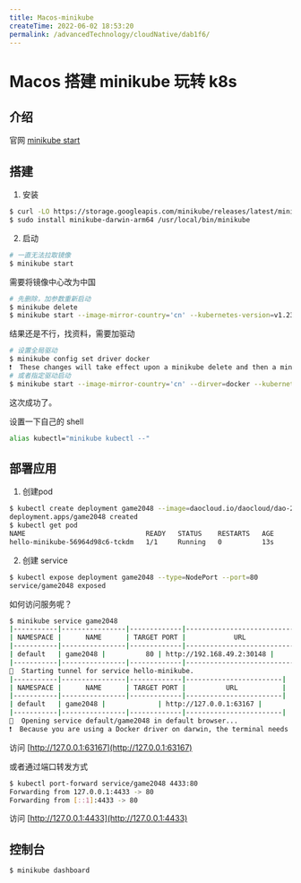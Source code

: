 ```yaml
---
title: Macos-minikube
createTime: 2022-06-02 18:53:20
permalink: /advancedTechnology/cloudNative/dab1f6/
---
```

# Macos 搭建 minikube 玩转 k8s

## 介绍

官网 [minikube start](https://minikube.sigs.k8s.io/docs/start/)

## 搭建

1. 安装

```bash
$ curl -LO https://storage.googleapis.com/minikube/releases/latest/minikube-darwin-arm64
$ sudo install minikube-darwin-arm64 /usr/local/bin/minikube
```

2. 启动

```bash
# 一直无法拉取镜像
$ minikube start
```

需要将镜像中心改为中国

```bash
# 先删除，加参数重新启动
$ minikube delete
$ minikube start --image-mirror-country='cn' --kubernetes-version=v1.23.3
```

结果还是不行，找资料，需要加驱动

```bash
# 设置全局驱动
$ minikube config set driver docker
❗  These changes will take effect upon a minikube delete and then a minikube start
# 或者指定驱动启动
$ minikube start --image-mirror-country='cn' --dirver=docker --kubernetes-version=v1.23.3 --network="host"
```

这次成功了。

设置一下自己的 shell

```bash
alias kubectl="minikube kubectl --"
```

## 部署应用

1. 创建pod

```bash
$ kubectl create deployment game2048 --image=daocloud.io/daocloud/dao-2048:latest
deployment.apps/game2048 created
$ kubectl get pod
NAME                              READY   STATUS    RESTARTS   AGE
hello-minikube-56964d98c6-tckdm   1/1     Running   0          13s
```

2. 创建 service

```bash
$ kubectl expose deployment game2048 --type=NodePort --port=80
service/game2048 exposed
```

如何访问服务呢？

```bash
$ minikube service game2048 
|-----------|----------------|-------------|---------------------------|
| NAMESPACE |      NAME      | TARGET PORT |            URL            |
|-----------|----------------|-------------|---------------------------|
| default   | game2048 |          80 | http://192.168.49.2:30148 |
|-----------|----------------|-------------|---------------------------|
🏃  Starting tunnel for service hello-minikube.
|-----------|----------------|-------------|------------------------|
| NAMESPACE |      NAME      | TARGET PORT |          URL           |
|-----------|----------------|-------------|------------------------|
| default   | game2048 |             | http://127.0.0.1:63167 |
|-----------|----------------|-------------|------------------------|
🎉  Opening service default/game2048 in default browser...
❗  Because you are using a Docker driver on darwin, the terminal needs to be open to run it.
```

访问 [http://127.0.0.1:63167](http://127.0.0.1:63167)

或者通过端口转发方式

```bash
$ kubectl port-forward service/game2048 4433:80  
Forwarding from 127.0.0.1:4433 -> 80
Forwarding from [::1]:4433 -> 80
```

访问 [http://127.0.0.1:4433](http://127.0.0.1:4433)

## 控制台

```bash
$ minikube dashboard
```
